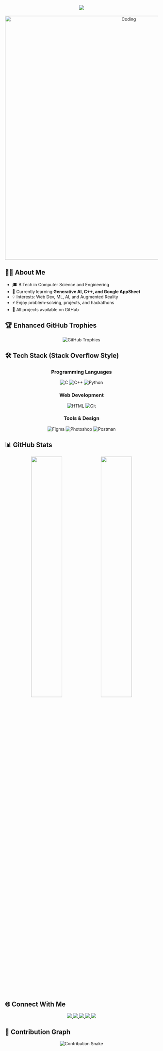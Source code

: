 <h1 align="center">
  <img src="https://readme-typing-svg.herokuapp.com?font=FiraCode&size=35&lines=Hi+I'm+Sarang+Gole!+👋" />
</h1>

<div align="center">
  <img src="https://github.com/user-attachments/assets/24c288ad-ac07-48ed-9caf-f6331a872611" alt="Coding" width="800"/>
</div>

## 👨‍💻 About Me
- 🎓 B.Tech in Computer Science and Engineering  
- 🌱 Currently learning **Generative AI, C++, and Google AppSheet**  
- 💡 Interests: Web Dev, ML, AI, and Augmented Reality  
- ⚡ Enjoy problem-solving, projects, and hackathons  
- 📂 All projects available on GitHub  

## 🏆 Enhanced GitHub Trophies
<div align="center">
  <img src="https://github-profile-trophy.vercel.app/?username=Saranggole9106&theme=matrix&no-bg=true&no-frame=true&column=8&margin-w=15&margin-h=15&rank=SSS,SS,S,AAA,AA,A,B,C" alt="GitHub Trophies" />
</div>

## 🛠️ Tech Stack (Stack Overflow Style)

<div align="center">

### Programming Languages
<div>
  <img src="https://stackoverflow-badges.vercel.app/?topic=c&level=intermediate" alt="C" />
  <img src="https://stackoverflow-badges.vercel.app/?topic=cpp&level=intermediate" alt="C++" />
  <img src="https://stackoverflow-badges.vercel.app/?topic=python&level=intermediate" alt="Python" />
</div>

### Web Development
<div>
  <img src="https://stackoverflow-badges.vercel.app/?topic=html&level=advanced" alt="HTML" />
  <img src="https://stackoverflow-badges.vercel.app/?topic=git&level=intermediate" alt="Git" />
</div>

### Tools & Design
<div>
  <img src="https://stackoverflow-badges.vercel.app/?topic=figma&level=intermediate" alt="Figma" />
  <img src="https://stackoverflow-badges.vercel.app/?topic=photoshop&level=basic" alt="Photoshop" />
  <img src="https://stackoverflow-badges.vercel.app/?topic=postman&level=intermediate" alt="Postman" />
</div>
</div>

## 📊 GitHub Stats
<div align="center">
  <img width="45%" src="https://github-readme-stats.vercel.app/api?username=Saranggole9106&show_icons=true&theme=radical" />
  <img width="45%" src="https://github-readme-streak-stats.herokuapp.com/?user=Saranggole9106&theme=radical" />
</div>

## 🌐 Connect With Me
<p align="center">
  <a href="https://twitter.com/SarangGole22017" target="_blank">
    <img src="https://img.shields.io/badge/Twitter-1DA1F2?logo=twitter&logoColor=white&style=for-the-badge" />
  </a>
  <a href="https://linkedin.com/in/sarang-gole-43042831b" target="_blank">
    <img src="https://img.shields.io/badge/LinkedIn-0077B5?logo=linkedin&logoColor=white&style=for-the-badge" />
  </a>
  <a href="https://instagram.com/saranggole9106" target="_blank">
    <img src="https://img.shields.io/badge/Instagram-E4405F?logo=instagram&logoColor=white&style=for-the-badge" />
  </a>
  <a href="https://youtube.com/@saranggole1947" target="_blank">
    <img src="https://img.shields.io/badge/YouTube-FF0000?logo=youtube&logoColor=white&style=for-the-badge" />
  </a>
  <a href="https://snapchat.com/add/saranggole2024" target="_blank">
    <img src="https://img.shields.io/badge/Snapchat-FFFC00?logo=snapchat&logoColor=black&style=for-the-badge" />
  </a>
</p>

## 🐍 Contribution Graph
<p align="center">
  <img src="https://raw.githubusercontent.com/Saranggole9106/Saranggole9106/output/github-contribution-grid-snake.svg" alt="Contribution Snake" />
</p>
